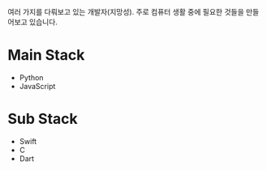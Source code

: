 여러 가지를 다뤄보고 있는 개발자(지망성). 주로 컴퓨터 생활 중에 필요한 것들을 만들어보고 있습니다.

# Main Stack
- Python
- JavaScript

# Sub Stack
- Swift
- C
- Dart
